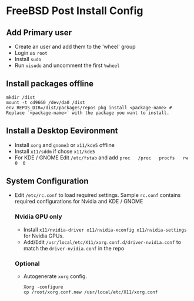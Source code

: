 # FreeBSD Post Install Config

## Add Primary user

- Create an user and add them to the 'wheel' group
- Login as `root`
- Install `sudo`
- Run `visudo` and uncomment the first `%wheel`

## Install packages offline

```shell
mkdir /dist
mount -t cd9660 /dev/da0 /dist
env REPOS_DIR=/dist/packages/repos pkg install <package-name> # Replace `<package-name>` with the package you want to install.
```

## Install a Desktop Eevironment
- Install `xorg` and  `gnome3` or `x11/kde5` offline
- Install `x11/sddm` if chose `x11/kde5`
- For KDE / GNOME Edit `/etc/fstab` and add `proc   /proc   procfs   rw 0  0`
    

## System Configuration
- Edit `/etc/rc.conf` to load required settings. Sample `rc.conf` contains required configurations for Nvidia and KDE / GNOME
    ### Nvidia GPU only
    - Install `x11/nvidia-driver x11/nvidia-xconfig x11/nvidia-settings` for Nvidia GPUs.
    - Add/Edit `/usr/local/etc/X11/xorg.conf.d/driver-nvidia.conf` to match the `driver-nvidia.conf` in the repo
    ### Optional
    - Autogenerate `xorg` config.
        ```shell
        Xorg -configure
        cp /root/xorg.conf.new /usr/local/etc/X11/xorg.conf
        ```

